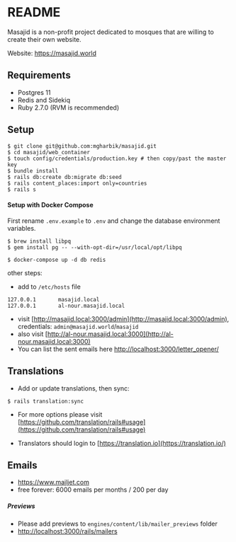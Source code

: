 # README

Masajid is a non-profit project dedicated to mosques that are willing to create their own website.

Website: https://masajid.world

## Requirements

- Postgres 11
- Redis and Sidekiq
- Ruby 2.7.0 (RVM is recommended)

## Setup

```
$ git clone git@github.com:mgharbik/masajid.git
$ cd masajid/web_container
$ touch config/credentials/production.key # then copy/past the master key
$ bundle install
$ rails db:create db:migrate db:seed
$ rails content_places:import only=countries
$ rails s
```

#### Setup with Docker Compose

First rename `.env.example` to `.env` and change the database environment variables.

```
$ brew install libpq
$ gem install pg -- --with-opt-dir=/usr/local/opt/libpq

$ docker-compose up -d db redis
```

other steps:

- add to `/etc/hosts` file

```
127.0.0.1       masajid.local
127.0.0.1       al-nour.masajid.local
```

- visit [http://masajid.local:3000/admin](http://masajid.local:3000/admin), credentials: `admin@masajid.world`/`masajid`
- also visit [http://al-nour.masajid.local:3000](http://al-nour.masajid.local:3000)
- You can list the sent emails here [http://localhost:3000/letter_opener/](http://localhost:3000/letter_opener)

## Translations

- Add or update translations, then sync:

```
$ rails translation:sync
```

- For more options please visit [https://github.com/translation/rails#usage](https://github.com/translation/rails#usage)

- Translators should login to [https://translation.io](https://translation.io/)

## Emails

- https://www.mailjet.com
- free forever: 6000 emails per months / 200 per day

##### Previews
- Please add previews to `engines/content/lib/mailer_previews` folder
- [http://localhost:3000/rails/mailers](http://localhost:3000/rails/mailers)
